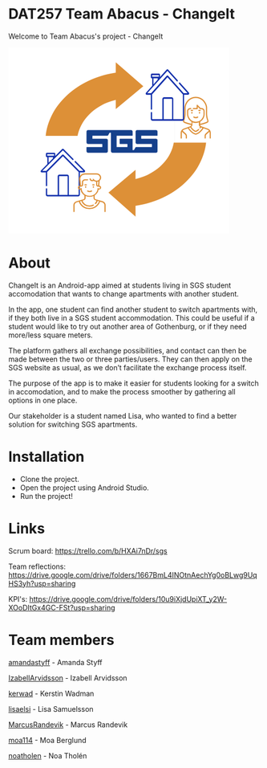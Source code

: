# DAT257 Team Abacus - ChangeIt
Welcome to Team Abacus's project - ChangeIt 

![Logo](Images/sgs_logo.png "ChangeIt Logo")

# About
ChangeIt is an Android-app aimed at students living in SGS student accomodation that wants to change apartments with another student.

In the app, one student can find another student to switch apartments with, if they both live in a SGS student accommodation.
This could be useful if a student would like to try out another area of Gothenburg, or if they need more/less square meters. 

The platform gathers all exchange possibilities, and contact can then be made between the two or three parties/users. They can then apply on the SGS website as usual, as we don’t facilitate the exchange process itself. 

The purpose of the app is to make it easier for students looking for a switch in accomodation, and to make the process smoother by gathering all options in one place. 

Our stakeholder is a student named Lisa, who wanted to find a better solution for switching SGS apartments.

# Installation
* Clone the project.
* Open the project using Android Studio.
* Run the project!

# Links
Scrum board: https://trello.com/b/HXAi7nDr/sgs

Team reflections: https://drive.google.com/drive/folders/1667BmL4INOtnAechYg0oBLwg9UqHS3yh?usp=sharing

KPI's: https://drive.google.com/drive/folders/10u9iXjdUpiXT_y2W-XOoDItGx4GC-FSt?usp=sharing


# Team members
[amandastyff](https://github.com/amandastyff) - Amanda Styff

[IzabellArvidsson](https://github.com/IzabellArvidsson) - Izabell Arvidsson

[kerwad](https://github.com/kerwad) - Kerstin Wadman

[lisaelsi](https://github.com/lisaelsi) - Lisa Samuelsson

[MarcusRandevik](https://github.com/MarcusRandevik) - Marcus Randevik

[moa114](https://github.com/moa114) - Moa Berglund

[noatholen](https://github.com/noatholen) - Noa Tholén
